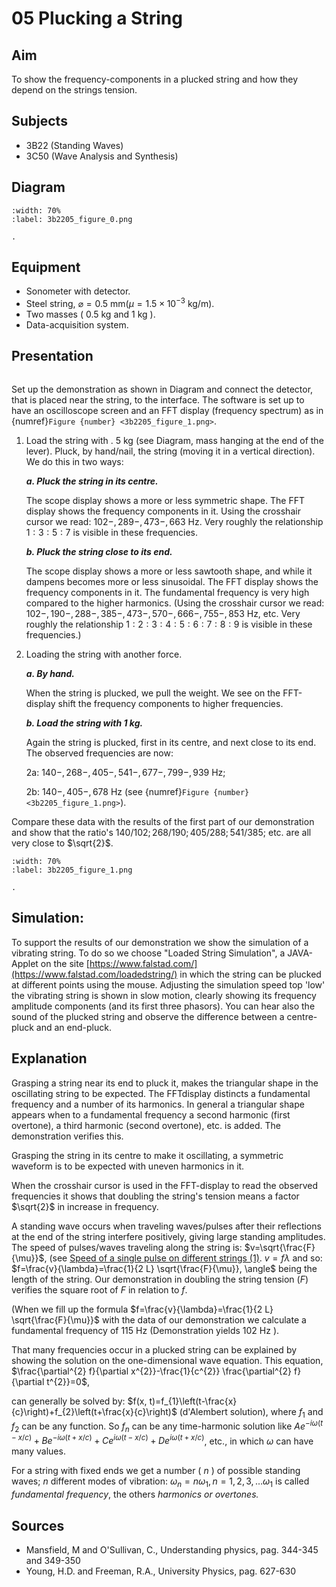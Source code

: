 # 05  Plucking a String 
     
  
## Aim   
 To show the frequency-components in a plucked string and how they depend on the strings tension.    
  
## Subjects   
* 3B22 (Standing Waves) 
* 3C50 (Wave Analysis and Synthesis)   

## Diagram
   
```{figure} figures/figure_0.png
:width: 70%  
:label: 3b2205_figure_0.png  

. 
```
     
## Equipment   
- Sonometer with detector.
- Steel string, $\varnothing=0.5 \mathrm{~mm}\left(\mu=1.5 \times 10^{-3} \mathrm{~kg} / \mathrm{m}\right)$.
- Two masses ( $0.5 \mathrm{~kg}$ and $1 \mathrm{~kg}$ ).
- Data-acquisition system.
      
  
## Presentation   

```{iframe} https://www.youtube.com/embed/8tD93kUjvnk?si=mBpgnwuE_BOYxMeq
```

Set up the demonstration as shown in Diagram and connect the detector, that is placed near the string, to the interface. The software is set up to have an oscilloscope screen and an FFT display (frequency spectrum) as in {numref}`Figure {number} <3b2205_figure_1.png>`.

1. Load the string with . $5 \mathrm{~kg}$ (see Diagram, mass hanging at the end of the lever). Pluck, by hand/nail, the string (moving it in a vertical direction). We do this in two ways:

    ***a. Pluck the string in its centre.***

    The scope display shows a more or less symmetric shape. The FFT display shows the frequency components in it. Using the crosshair cursor we read: $102-, 289-, 473-, 663 \mathrm{~Hz}$. Very roughly the relationship $1:3:5:7$ is visible in these frequencies.

    ***b. Pluck the string close to its end.***

    The scope display shows a more or less sawtooth shape, and while it dampens becomes more or less sinusoidal. The FFT display shows the frequency components in it. The fundamental frequency is very high compared to the higher harmonics. (Using the crosshair cursor we read: $102-, 190-, 288-, 385-, 473-, 570-, 666-, 755-, 853\mathrm{~Hz}$, etc. Very roughly the relationship $1: 2: 3: 4: 5: 6: 7: 8: 9$ is visible in these frequencies.)

2. Loading the string with another force.

    ***a. By hand.***

    When the string is plucked, we pull the weight. We see on the FFT-display shift the frequency components to higher frequencies.

    ***b. Load the string with $1 \mathrm{~kg}$.*** 
    
    Again the string is plucked, first in its centre, and next close to its end. The observed frequencies are now:

    2a: $140-, 268-, 405-, 541-, 677-, 799-, 939\mathrm{~Hz}$;

    2b: $140-, 405-, 678\mathrm{~Hz}$ (see {numref}`Figure {number} <3b2205_figure_1.png>`).

  Compare these data with the results of the first part of our demonstration and show that the ratio's $140 / 102 ; 268 / 190 ; 405 / 288 ; 541 / 385$; etc. are all very close to $\sqrt{2}$.

```{figure} figures/figure_1.png
:width: 70%  
:label: 3b2205_figure_1.png  

. 
```
## Simulation:
To support the results of our demonstration we show the simulation of a vibrating string. To do so we choose "Loaded String Simulation", a JAVA-Applet on the site [https://www.falstad.com/](https://www.falstad.com/loadedstring/) in which the string can be plucked at different points using the mouse. Adjusting the simulation speed top 'low' the vibrating string is shown in slow motion, clearly showing its frequency amplitude components (and its first three phasors). You can hear also the sound of the plucked string and observe the difference between a centre-pluck and an end-pluck.  
  
## Explanation   
Grasping a string near its end to pluck it, makes the triangular shape in the oscillating string to be expected. The FFTdisplay distincts a fundamental frequency and a number of its harmonics. In general a triangular shape appears when to a fundamental frequency a second harmonic (first overtone), a third harmonic (second overtone), etc. is added. The demonstration verifies this.

Grasping the string in its centre to make it oscillating, a symmetric waveform is to be expected with uneven harmonics in it.

When the crosshair cursor is used in the FFT-display to read the observed frequencies it shows that doubling the string's tension means a factor $\sqrt{2}$ in increase in frequency.

A standing wave occurs when traveling waves/pulses after their reflections at the end of the string interfere positively, giving large standing amplitudes. The speed of pulses/waves traveling along the string is: $v=\sqrt{\frac{F}{\mu}}$, (see [Speed of a single pulse on different strings (1)](/book/3%20oscillations%20and%20waves/3B%20wave/3B10%20Transverse/3B1002%20Speed%20of%20a%20Single%20Pulse%20on%20Different%20Strings/3B1002.md). $v=f \lambda$ and so: $f=\frac{v}{\lambda}=\frac{1}{2 L} \sqrt{\frac{F}{\mu}}, \angle$ being the length of the string. Our demonstration in doubling the string tension $(F)$ verifies the square root of $F$ in relation to $f$.

(When we fill up the formula $f=\frac{v}{\lambda}=\frac{1}{2 L} \sqrt{\frac{F}{\mu}}$ with the data of our demonstration we calculate a fundamental frequency of $115 \mathrm{~Hz}$ (Demonstration yields $102 \mathrm{~Hz}$ ).

That many frequencies occur in a plucked string can be explained by showing the solution on the one-dimensional wave equation. This equation, $\frac{\partial^{2} f}{\partial x^{2}}-\frac{1}{c^{2}} \frac{\partial^{2} f}{\partial t^{2}}=0$,

can generally be solved by: $f(x, t)=f_{1}\left(t-\frac{x}{c}\right)+f_{2}\left(t+\frac{x}{c}\right)$ (d'Alembert solution), where $f_{1}$ and $f_{2}$ can be any function. So $f_{n}$ can be any time-harmonic solution like $A e^{-i \omega(t-x / c)}+B e^{-i \omega(t+x / c)}+C e^{i \omega(t-x / c)}+D e^{i \omega(t+x / c)}$, etc., in which $\omega$ can have many values.

For a string with fixed ends we get a number ( $n$ ) of possible standing waves; $n$ different modes of vibration: $\omega_{n}=n \omega_{1}, n=1,2,3, \ldots \omega_{1}$ is called *fundamental frequency*, the others *harmonics or overtones.*
  
## Sources
 *  Mansfield, M and O'Sullivan, C., Understanding physics, pag. 344-345 and 349-350 
 *  Young, H.D. and Freeman, R.A., University Physics, pag. 627-630
 
